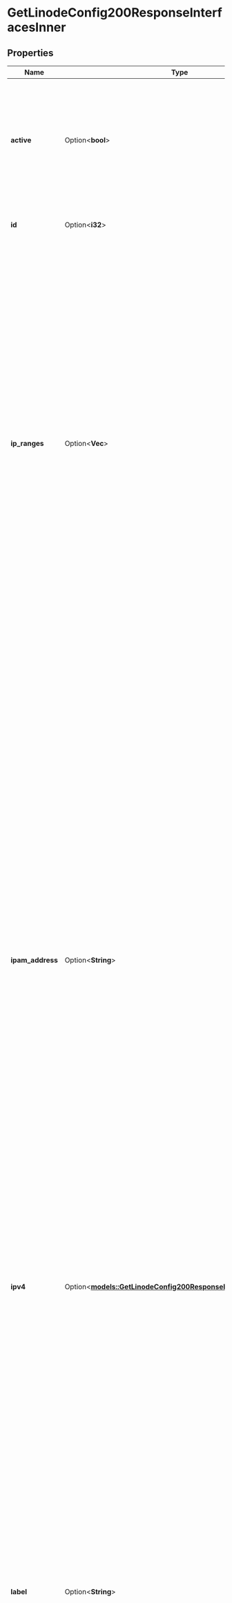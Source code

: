 # GetLinodeConfig200ResponseInterfacesInner

## Properties

Name | Type | Description | Notes
------------ | ------------- | ------------- | -------------
**active** | Option<**bool**> | __Read-only__ Returns `true` if the interface is in use, meaning that the Linode has been booted using the configuration profile to which the interface belongs. | [optional][readonly]
**id** | Option<**i32**> | __Read-only__ The unique ID representing this interface. | [optional][readonly]
**ip_ranges** | Option<**Vec<String>**> | IPv4 CIDR VPC subnet ranges that are routed to this interface.  When included in a request:  - A range can't include any addresses that are assigned to an active Linode or another VPC subnet.  - When updating, you need to include any existing ranges to maintain them. If a range is left out, it will be removed.  - Submit this as an empty array removes all existing values.  - Omit this object to leave existing values as is.  <<LB>>  > 📘 > > This is only supported for interfaces with a `purpose` of `vpc`. | [optional]
**ipam_address** | Option<**String**> | This interface's private IP address in classless inter-domain routing (CIDR) notation.  For interfaces with a `purpose` of `public`:  - If you include this in a request, set it to an empty string (`\"\"`) or `null`.  - Returned as `null` in a response.  For interfaces with a `purpose` of `vlan`:  - To avoid conflicting addresses, make sure this value is unique for each `vlan` interface.  - This should be unique among devices attached to the VLAN to avoid conflict.  - If Network Helper is enabled, the Linode's interface will be automatically configured to use this address after the Linode is rebooted. If Network Helper is disabled, enable the address using [manual static IP configuration](https://www.linode.com/docs/guides/manual-network-configuration/).  For interfaces with a `purpose` of `vpc`:  - If you include this in a request, set it to an empty string (`\"\"`) or `null`.  - Returned as `null` in a response. | [optional]
**ipv4** | Option<[**models::GetLinodeConfig200ResponseInterfacesInnerIpv4**](get_linode_config_200_response_interfaces_inner_ipv4.md)> |  | [optional]
**label** | Option<**String**> | __Filterable__ The name of this interface.  For interfaces with a `purpose` of `vlan`:  - Required.  - This needs to be unique among a Linode's interfaces. A Linode can't be attached to the same VLAN multiple times.  - This can only contain ASCII letters, numbers, and dashes (`-`). You can't use two consecutive dashes (`--`).  - If the VLAN label is new, a VLAN is created. Up to 10 VLANs can be created in each data center `region`. To view your active VLANs, run the [List VLANs](https://techdocs.akamai.com/linode-api/reference/get-vlans) operation.  For interfaces with a `purpose` of `public`:  - If you include this in a request, set it to an empty string (`\"\"`) or `null`.  - Returned as `null` in a response.  For interfaces with a `purpose` of `vpc`:  - If you include this in a request, set it to an empty string (`\"\"`) or `null`.  - Returned as `null` in a response. | [optional]
**primary** | Option<**bool**> | The default route to the Linode. Each Linode can have one interface set as its `primary`. If you haven't specifically set a `primary`, the first non-`vlan` type interface is automatically treated as the primary.  > 📘 > > This needs to be set to `false` for any interface that uses `vlan` as its `purpose`. | [optional]
**purpose** | **String** | The type of interface. This can be `public`, `vlan`, or `vpc`.  For interfaces with a `purpose` of `public`:  - You can only define one `public` interface per Linode.  - The Linode's default public IPv4 address is assigned to the `public` interface.  - A Linode needs a `public` interface in the first or `eth0` position to be reachable via the public internet, after it boots. If no `public` interface is configured, you can only access the Linode through [LISH](https://www.linode.com/docs/products/compute/compute-instances/guides/lish/), or through another Linode that's connected to the same VLAN or VPC.  For interfaces with a `purpose` of `vlan`:  - Configuring this `purpose` of interface attaches a Linode to the VLAN with the specified `label`.  - If an `ipam_address` is configured, the Linode uses this address.  For interfaces with a `purpose` of `vpc`:  - Configuring this `purpose` of interface attaches a Linode to an existing VPC subnet with the specified `subnet_id`.  - When the interface is activated, the Linode is configured to use an IP address from the range in the assigned VPC subnet. See `ipv4.vpc` for more information. | 
**subnet_id** | Option<**i32**> | The `id` of the VPC subnet for this interface. Use this value in a request to assign a Linode to a VPC subnet.  - Required for `vpc` type interfaces.  - Returned as `null` for non-`vpc` type interfaces.  - Once you've assigned a VPC subnet to an interface, you can't update it.  - You need to reboot a Linode using the interface's configuration profile to assign the Linode to a VPC subnet. | [optional]
**vpc_id** | Option<**i32**> | __Read-only__ The `id` of the VPC configured for this interface. Returned as `null` for non-`vpc` type interfaces. | [optional][readonly]

[[Back to Model list]](../README.md#documentation-for-models) [[Back to API list]](../README.md#documentation-for-api-endpoints) [[Back to README]](../README.md)


